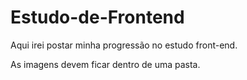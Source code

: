 # Estudo-de-Frontend
Aqui irei postar minha progressão no estudo front-end.

As imagens devem ficar dentro de uma pasta.
